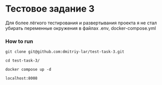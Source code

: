 # Тестовое задание 3

Для более лёгкого тестирования и развертывания проекта я не стал убирать переменные окружения в файлах .env, docker-compose.yml

### How to run

```
git clone git@github.com:dmitriy-lar/test-task-3.git
```

```
cd test-task-3/
```

```
docker compose up -d
```

```
localhost:8008
```
